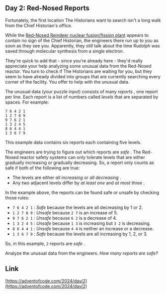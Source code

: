 ## Day 2: Red-Nosed Reports

Fortunately, the first location The Historians want to search isn't a long walk from the Chief Historian's office.

While the [Red-Nosed Reindeer nuclear fusion/fission plant](/2015/day/19) appears to contain no sign of the Chief Historian, the engineers there run up to you as soon as they see you. Apparently, they _still_ talk about the time Rudolph was saved through molecular synthesis from a single electron.

They're quick to add that - since you're already here - they'd really appreciate your help analyzing some unusual data from the Red-Nosed reactor. You turn to check if The Historians are waiting for you, but they seem to have already divided into groups that are currently searching every corner of the facility. You offer to help with the unusual data.

The unusual data (your puzzle input) consists of many _reports_ , one report per line. Each report is a list of numbers called _levels_ that are separated by spaces. For example:

```
7 6 4 2 1
1 2 7 8 9
9 7 6 2 1
1 3 2 4 5
8 6 4 4 1
1 3 6 7 9
```

This example data contains six reports each containing five levels.

The engineers are trying to figure out which reports are _safe_ . The Red-Nosed reactor safety systems can only tolerate levels that are either gradually increasing or gradually decreasing. So, a report only counts as safe if both of the following are true:

- The levels are either _all increasing_ or _all decreasing_ .
- Any two adjacent levels differ by _at least one_ and _at most three_ .

In the example above, the reports can be found safe or unsafe by checking those rules:

- `7 6 4 2 1` : _Safe_ because the levels are all decreasing by 1 or 2.
- `1 2 7 8 9` : _Unsafe_ because `2 7` is an increase of 5.
- `9 7 6 2 1` : _Unsafe_ because `6 2` is a decrease of 4.
- `1 3 2 4 5` : _Unsafe_ because `1 3` is increasing but `3 2` is decreasing.
- `8 6 4 4 1` : _Unsafe_ because `4 4` is neither an increase or a decrease.
- `1 3 6 7 9` : _Safe_ because the levels are all increasing by 1, 2, or 3.

So, in this example, `2` reports are _safe_ .

Analyze the unusual data from the engineers. _How many reports are safe?_

## Link

[https://adventofcode.com/2024/day/2](https://adventofcode.com/2024/day/2)
